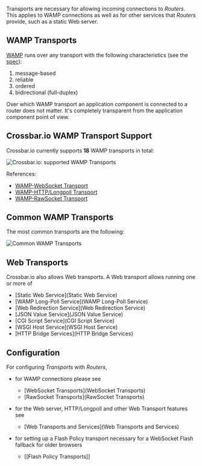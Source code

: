 Transports are necessary for allowing incoming connections to *Routers*. This applies to WAMP connections as well as for other services that *Routers* provide, such as a static Web server.

## WAMP Transports

[WAMP](http://wamp.ws/) runs over any transport with the following characteristics (see the [spec](https://github.com/tavendo/WAMP/blob/master/spec/basic.md#transports)):

1. message-based
2. reliable
3. ordered
4. bidirectional (full-duplex)

Over which WAMP transport an application component is connected to a router does not matter. It's completely transparent from the application component point of view.

## Crossbar.io WAMP Transport Support

Crossbar.io currently supports **18** WAMP transports in total:

![Crossbar.io: supported WAMP Transports](/static/img/docs/gen/crossbar_transports_1.png)

References:

 * [WAMP-WebSocket Transport](https://github.com/tavendo/WAMP/blob/master/spec/basic.md#websocket-transport)
 * [WAMP-HTTP/Longpoll Transport](https://github.com/tavendo/WAMP/blob/master/spec/advanced.md#long-poll-transport)
 * [WAMP-RawSocket Transport](https://github.com/tavendo/WAMP/issues/77)

## Common WAMP Transports

The most common transports are the following:

![Common WAMP Transports](/static/img/docs/gen/crossbar_transports_2.png)

## Web Transports

Crossbar.io also allows Web transports. A Web transport allows running one or more of

* [Static Web Service](Static Web Service)
* [WAMP Long-Poll Service](WAMP Long-Poll Service)
* [Web Redirection Service](Web Redirection Service)
* [JSON Value Service](JSON Value Service)
* [CGI Script Service](CGI Script Service)
* [WSGI Host Service](WSGI Host Service)
* [HTTP Bridge Services](HTTP Bridge Services)

## Configuration

For configuring *Transports* with *Routers*, 

* for WAMP connections please see

   * [WebSocket Transports](WebSocket Transports)
   * [RawSocket Transports](RawSocket Transports)

* for the Web server, HTTP/Longpoll and other Web Transport features see

   * [Web Transports and Services](Web Transports and Services)

* for setting up a Flash Policy transport necessary for a WebSocket Flash fallback for older browsers

   * [[Flash Policy Transports]]

